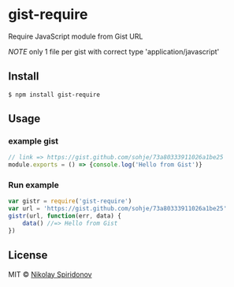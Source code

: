 # gist-require
Require JavaScript module from Gist URL

*NOTE* only 1 file per gist with correct type 'application/javascript'

## Install

```
$ npm install gist-require
```

## Usage

### example gist
```js
// link => https://gist.github.com/sohje/73a80333911026a1be25
module.exports = () => {console.log('Hello from Gist')}
```

### Run example
```js
var gistr = require('gist-require')
var url = 'https://gist.github.com/sohje/73a80333911026a1be25'
gistr(url, function(err, data) {
	data() //=> Hello from Gist
})
```

## License

MIT © [Nikolay Spiridonov](https://github.com/sohje)
